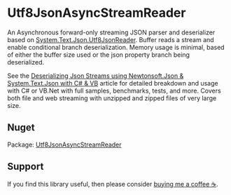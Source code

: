 ﻿# Utf8JsonAsyncStreamReader

An Asynchronous forward-only streaming JSON parser and deserializer based on [System.Text.Json.Utf8JsonReader](https://github.com/dotnet/runtime/blob/418aa8ab6bb5cce2be1a8dee292818d2c201f152/src/libraries/System.Text.Json/src/System/Text/Json/Reader/Utf8JsonReader.cs). Buffer reads a stream and enable conditional branch deserialization. Memory usage is minimal, based of either the buffer size used or the json property branch being deserialized.

See the [Deserializing Json Streams using Newtonsoft.Json & System.Text.Json with C# & VB](https://www.codeproject.com/Articles/5340376/Deserializing-Json-Streams-using-Newtonsoft-and-Sy') article for detailed breakdown and usage with C# or VB.Net with full samples, benchmarks, tests, and more. Covers both file and web streaming with unzipped and zipped files of very large size.

## Nuget

Package: [Utf8JsonAsyncStreamReader](https://www.nuget.org/packages/Utf8JsonAsyncStreamReader)

## Support

If you find this library useful, then please consider [buying me a coffee ☕](https://bmc.link/gragra33).